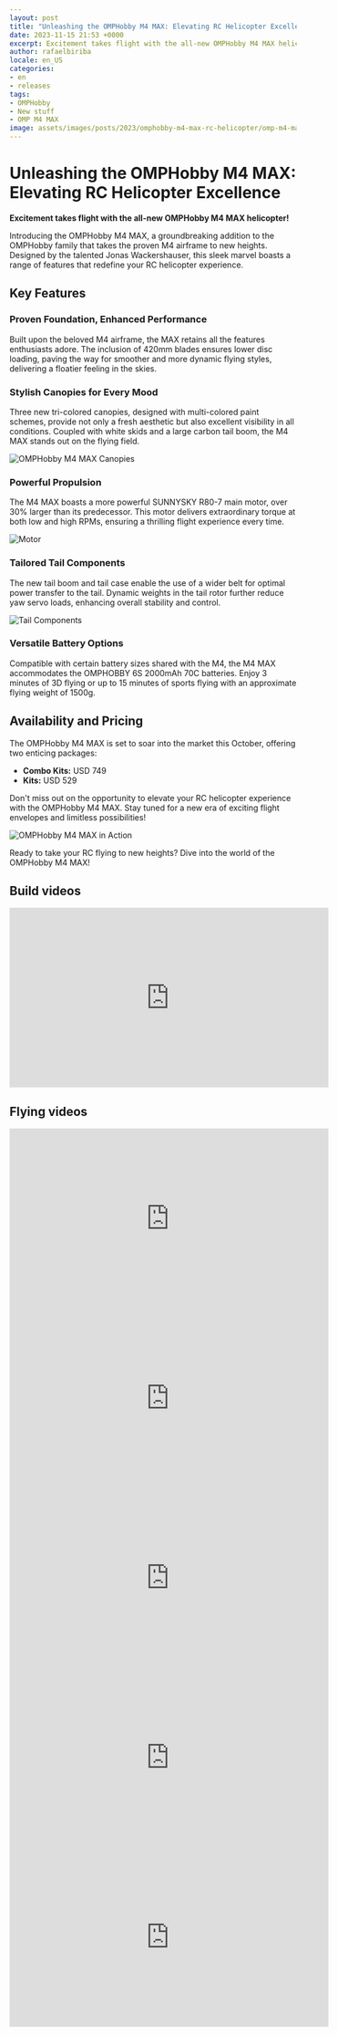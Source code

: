 ```yaml
---
layout: post
title: "Unleashing the OMPHobby M4 MAX: Elevating RC Helicopter Excellence"
date: 2023-11-15 21:53 +0000
excerpt: Excitement takes flight with the all-new OMPHobby M4 MAX helicopter! Introducing a groundbreaking addition to the OMPHobby family that takes the proven M4 airframe to new heights. Designed by the talented Jonas Wackershauser, this sleek marvel boasts a range of features that redefine your RC helicopter experience.
author: rafaelbiriba
locale: en_US
categories:
- en
- releases
tags:
- OMPHobby
- New stuff
- OMP M4 MAX
image: assets/images/posts/2023/omphobby-m4-max-rc-helicopter/omp-m4-max.jpg
---
```


# Unleashing the OMPHobby M4 MAX: Elevating RC Helicopter Excellence

**Excitement takes flight with the all-new OMPHobby M4 MAX helicopter!**

Introducing the OMPHobby M4 MAX, a groundbreaking addition to the OMPHobby family that takes the proven M4 airframe to new heights. Designed by the talented Jonas Wackershauser, this sleek marvel boasts a range of features that redefine your RC helicopter experience.

## Key Features

### **Proven Foundation, Enhanced Performance**
Built upon the beloved M4 airframe, the MAX retains all the features enthusiasts adore. The inclusion of 420mm blades ensures lower disc loading, paving the way for smoother and more dynamic flying styles, delivering a floatier feeling in the skies.

### **Stylish Canopies for Every Mood**
Three new tri-colored canopies, designed with multi-colored paint schemes, provide not only a fresh aesthetic but also excellent visibility in all conditions. Coupled with white skids and a large carbon tail boom, the M4 MAX stands out on the flying field.

![OMPHobby M4 MAX Canopies](/assets/images/posts/2023/omphobby-m4-max-rc-helicopter/omp-m4-max-canopies.jpg)

### **Powerful Propulsion**
The M4 MAX boasts a more powerful SUNNYSKY R80-7 main motor, over 30% larger than its predecessor. This motor delivers extraordinary torque at both low and high RPMs, ensuring a thrilling flight experience every time.

![Motor](/assets/images/posts/2023/omphobby-m4-max-rc-helicopter/omp-m4-max-motor.jpg)

### **Tailored Tail Components**
The new tail boom and tail case enable the use of a wider belt for optimal power transfer to the tail. Dynamic weights in the tail rotor further reduce yaw servo loads, enhancing overall stability and control.

![Tail Components](/assets/images/posts/2023/omphobby-m4-max-rc-helicopter/omp-m4-max-tail.jpg)

### **Versatile Battery Options**
Compatible with certain battery sizes shared with the M4, the M4 MAX accommodates the OMPHOBBY 6S 2000mAh 70C batteries. Enjoy 3 minutes of 3D flying or up to 15 minutes of sports flying with an approximate flying weight of 1500g.

## Availability and Pricing

The OMPHobby M4 MAX is set to soar into the market this October, offering two enticing packages:

- **Combo Kits:** USD 749
- **Kits:** USD 529

Don't miss out on the opportunity to elevate your RC helicopter experience with the OMPHobby M4 MAX. Stay tuned for a new era of exciting flight envelopes and limitless possibilities!

![OMPHobby M4 MAX in Action](/assets/images/posts/2023/omphobby-m4-max-rc-helicopter/omp-m4-max-action.jpg)

Ready to take your RC flying to new heights? Dive into the world of the OMPHobby M4 MAX!

## Build videos

<iframe width="560" height="315" src="https://www.youtube.com/embed/VmlXA-rLtwY?si=0n04bUHHjbZGc31C" title="YouTube video player" frameborder="0" allow="accelerometer; autoplay; clipboard-write; encrypted-media; gyroscope; picture-in-picture; web-share" allowfullscreen></iframe>

## Flying videos

<iframe width="560" height="315" src="https://www.youtube.com/embed/xdbiFEcfz2I?si=3bAgV8Uim-b5K0q5" title="YouTube video player" frameborder="0" allow="accelerometer; autoplay; clipboard-write; encrypted-media; gyroscope; picture-in-picture; web-share" allowfullscreen></iframe>

<iframe width="560" height="315" src="https://www.youtube.com/embed/YfLty-eWNY4?si=J4iht-WvBdZS8hFu" title="YouTube video player" frameborder="0" allow="accelerometer; autoplay; clipboard-write; encrypted-media; gyroscope; picture-in-picture; web-share" allowfullscreen></iframe>

<iframe width="560" height="315" src="https://www.youtube.com/embed/No8POSZQjlI?si=S8eSAUhslzptUGJq" title="YouTube video player" frameborder="0" allow="accelerometer; autoplay; clipboard-write; encrypted-media; gyroscope; picture-in-picture; web-share" allowfullscreen></iframe>

<iframe width="560" height="315" src="https://www.youtube.com/embed/fslKjEnAkMM?si=GwGEmOMJHnvhwfdY" title="YouTube video player" frameborder="0" allow="accelerometer; autoplay; clipboard-write; encrypted-media; gyroscope; picture-in-picture; web-share" allowfullscreen></iframe>

<iframe width="560" height="315" src="https://www.youtube.com/embed/tXcySOabV0E?si=eYka38Bz1lBcWJYn" title="YouTube video player" frameborder="0" allow="accelerometer; autoplay; clipboard-write; encrypted-media; gyroscope; picture-in-picture; web-share" allowfullscreen></iframe>
